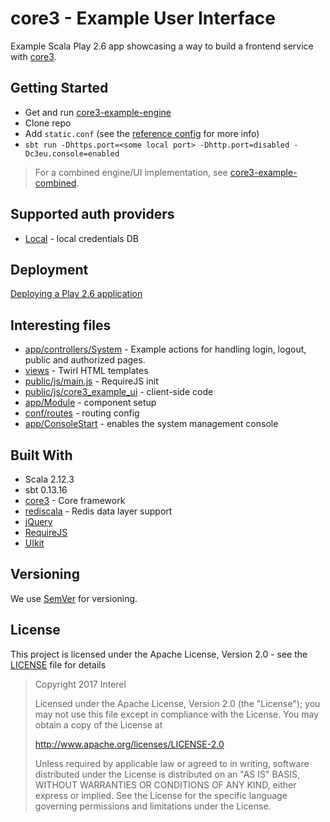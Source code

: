 # core3 - Example User Interface

Example Scala Play 2.6 app showcasing a way to build a frontend service with [core3](https://github.com/Interel-Group/core3).

## Getting Started
* Get and run [core3-example-engine](https://github.com/Interel-Group/core3-example-engine)
* Clone repo
* Add ```static.conf``` (see the [reference config](conf/static_ref.conf) for more info)
* ```sbt run -Dhttps.port=<some local port> -Dhttp.port=disabled -Dc3eu.console=enabled```

> For a combined engine/UI implementation, see [core3-example-combined](https://github.com/Interel-Group/core3-example-combined).

## Supported auth providers
* [Local](https://github.com/Interel-Group/core3/wiki) - local credentials DB

## Deployment

[Deploying a Play 2.6 application](https://www.playframework.com/documentation/2.6.x/Production)

## Interesting files
* [app/controllers/System](app/controllers/System.scala) - Example actions for handling login, logout, public and authorized pages.
* [views](app/views) - Twirl HTML templates
* [public/js/main.js](public/js/main.js) - RequireJS init
* [public/js/core3_example_ui](public/js/core3_example_ui) - client-side code
* [app/Module](app/Module.scala) - component setup
* [conf/routes](conf/routes) - routing config
* [app/ConsoleStart](app/ConsoleStart.scala) - enables the system management console

## Built With
* Scala 2.12.3
* sbt 0.13.16
* [core3](https://github.com/Interel-Group/core3) - Core framework
* [rediscala](https://github.com/etaty/rediscala) - Redis data layer support
* [jQuery](https://jquery.com/)
* [RequireJS](http://requirejs.org/)
* [UIkit](https://getuikit.com/)

## Versioning
We use [SemVer](http://semver.org/) for versioning.

## License
This project is licensed under the Apache License, Version 2.0 - see the [LICENSE](LICENSE) file for details

> Copyright 2017 Interel
>
> Licensed under the Apache License, Version 2.0 (the "License");
> you may not use this file except in compliance with the License.
> You may obtain a copy of the License at
>
> http://www.apache.org/licenses/LICENSE-2.0
>
> Unless required by applicable law or agreed to in writing, software
> distributed under the License is distributed on an "AS IS" BASIS,
> WITHOUT WARRANTIES OR CONDITIONS OF ANY KIND, either express or implied.
> See the License for the specific language governing permissions and
> limitations under the License.
